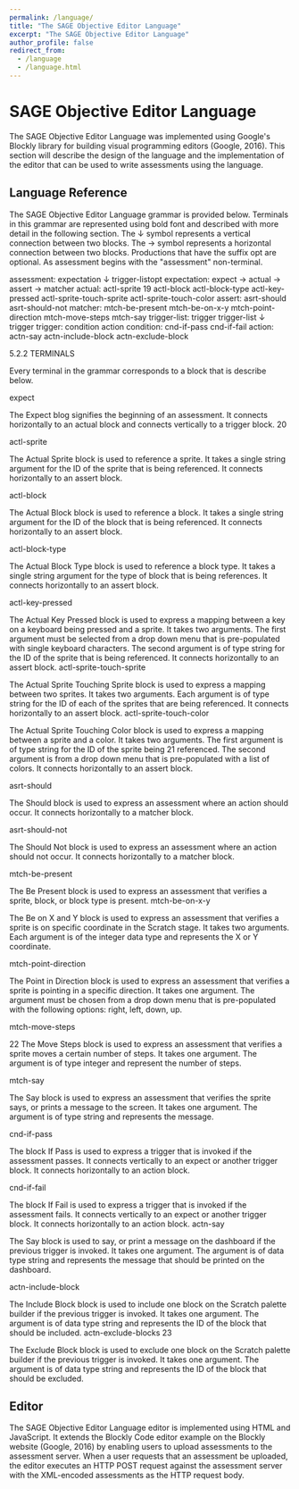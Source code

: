 ```yaml
---
permalink: /language/
title: "The SAGE Objective Editor Language"
excerpt: "The SAGE Objective Editor Language"
author_profile: false
redirect_from: 
  - /language
  - /language.html
---
```

# SAGE Objective Editor Language

The SAGE Objective Editor Language was implemented using Google's Blockly library for building 
visual programming editors (Google, 2016). This section will describe the design of the language 
and the implementation of the editor that can be used to write assessments using the language.

## Language Reference

The SAGE Objective Editor Language grammar is provided below. Terminals in this grammar are 
represented using bold font and described with more detail in the following section. The &#8595; symbol 
represents a vertical connection between two blocks. The &#8594; symbol represents a horizontal 
connection between two blocks. Productions that have the suffix opt are optional. As assessment 
begins with the "assessment" non-terminal.

assessment:
expectation &#8595; trigger-listopt
expectation:
expect &#8594; actual &#8594; assert &#8594; matcher
actual:
actl-sprite  
19
 actl-block 
 actl-block-type 
 actl-key-pressed 
 actl-sprite-touch-sprite 
 actl-sprite-touch-color 
assert:
asrt-should 
 asrt-should-not 
matcher:
mtch-be-present 
 mtch-be-on-x-y 
 mtch-point-direction 
 mtch-move-steps 
 mtch-say 
trigger-list:
trigger
trigger-list &#8595; trigger
trigger:
condition action
condition:
cnd-if-pass 
 cnd-if-fail 
action:
actn-say 
 actn-include-block 
 actn-exclude-block 
 
5.2.2 TERMINALS
 
Every terminal in the grammar corresponds to a block that is describe below.
 
expect 
 
The Expect blog signifies the beginning of an assessment. It connects horizontally to an actual 
block and connects vertically to a trigger block.
20
 
actl-sprite 
 
The Actual Sprite block is used to reference a sprite. It takes a single string argument for the 
ID of the sprite that is being referenced. It connects horizontally to an assert block.
 
actl-block 
 
The Actual Block block is used to reference a block. It takes a single string argument for the ID 
of the block that is being referenced. It connects horizontally to an assert block.
 
actl-block-type 
 
The Actual Block Type block is used to reference a block type. It takes a single string argument 
for the type of block that is being references. It connects horizontally to an assert block.
 
actl-key-pressed 
 
The Actual Key Pressed block is used to express a mapping between a key on a keyboard being 
pressed and a sprite. It takes two arguments. The first argument must be selected from a drop 
down menu that is pre-populated with single keyboard characters. The second argument is of 
type string for the ID of the sprite that is being referenced. It connects horizontally to an assert 
block.
actl-sprite-touch-sprite 
 
The Actual Sprite Touching Sprite block is used to express a mapping between two sprites. It 
takes two arguments. Each argument is of type string for the ID of each of the sprites that are 
being referenced. It connects horizontally to an assert block.
actl-sprite-touch-color 
 
The Actual Sprite Touching Color block is used to express a mapping between a sprite and a 
color. It takes two arguments. The first argument is of type string for the ID of the sprite being 
21
referenced. The second argument is from a drop down menu that is pre-populated with a list 
of colors. It connects horizontally to an assert block.
 
asrt-should 
 
The Should block is used to express an assessment where an action should occur. It connects 
horizontally to a matcher block.
 
asrt-should-not 
 
The Should Not block is used to express an assessment where an action should not occur. It 
connects horizontally to a matcher block.
 
mtch-be-present 
 
The Be Present block is used to express an assessment that verifies a sprite, block, or block 
type is present. 
mtch-be-on-x-y 
 
The Be on X and Y block is used to express an assessment that verifies a sprite is on specific 
coordinate in the Scratch stage. It takes two arguments. Each argument is of the integer data 
type and represents the X or Y coordinate.
 
mtch-point-direction 
 
The Point in Direction block is used to express an assessment that verifies a sprite is pointing 
in a specific direction. It takes one argument. The argument must be chosen from a drop down 
menu that is pre-populated with the following options: right, left, down, up. 
 
mtch-move-steps 
 
22
The Move Steps block is used to express an assessment that verifies a sprite moves a certain 
number of steps. It takes one argument. The argument is of type integer and represent the 
number of steps.
 
mtch-say 
 
The Say block is used to express an assessment that verifies the sprite says, or prints a message 
to the screen. It takes one argument. The argument is of type string and represents the 
message. 
 
cnd-if-pass 
 
The block If Pass is used to express a trigger that is invoked if the assessment passes. It 
connects vertically to an expect or another trigger block. It connects horizontally to an action 
block.
 
cnd-if-fail 
 
The block If Fail is used to express a trigger that is invoked if the assessment fails. It connects 
vertically to an expect or another trigger block. It connects horizontally to an action block.
actn-say 
 
The Say block is used to say, or print a message on the dashboard if the previous trigger is 
invoked. It takes one argument. The argument is of data type string and represents the 
message that should be printed on the dashboard.
 
actn-include-block 
 
The Include Block block is used to include one block on the Scratch palette builder if the 
previous trigger is invoked. It takes one argument. The argument is of data type string and 
represents the ID of the block that should be included.
actn-exclude-blocks  
23
 
The Exclude Block block is used to exclude one block on the Scratch palette builder if the 
previous trigger is invoked. It takes one argument. The argument is of data type string and 
represents the ID of the block that should be excluded.
 
## Editor
The SAGE Objective Editor Language editor is implemented using HTML and JavaScript. It extends the 
Blockly Code editor example on the Blockly website (Google, 2016) by enabling users to upload 
assessments to the assessment server. When a user requests that an assessment be uploaded, 
the editor executes an HTTP POST request against the assessment server with the XML-encoded 
assessments as the HTTP request body.